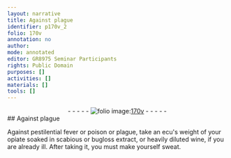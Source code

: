 ```yaml
---
layout: narrative
title: Against plague
identifier: p170v_2
folio: 170v
annotation: no
author:
mode: annotated
editor: GR8975 Seminar Participants
rights: Public Domain
purposes: []
activities: []
materials: []
tools: []
---
```


 <div class="folio" align="center">- - - - - <a href="http://gallica.bnf.fr/ark:/12148/btv1b10500001g/f346.item" target="_blank"><img src="https://cu-mkp.github.io/GR8975-edition/assets/photo-icon.png" alt="folio image: " style="display:inline-block; margin-bottom:-3px;"/>170v</a> - - - - - </div> 
## Against plague

 
Against pestilential fever or poison or plague, take an ecu's weight of your opiate soaked in scabious or bugloss extract, or heavily diluted wine, if you are already ill. After taking it, you must make yourself sweat.
 